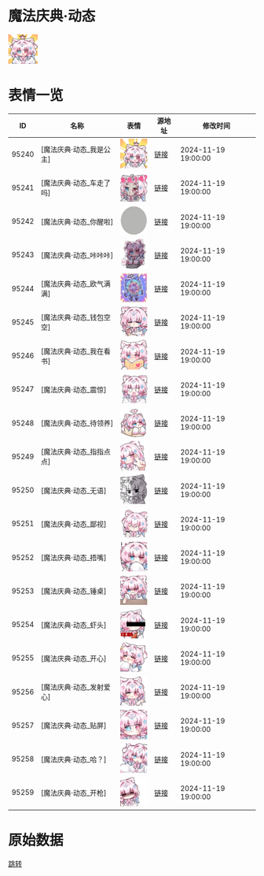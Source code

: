 # 魔法庆典·动态

<img src="./cover.png" height="60" alt="cover" />

# 表情一览

|ID|名称|表情|源地址|修改时间|
|----|----|----|----|----|
|95240|[魔法庆典·动态_我是公主]|<img src="./pic/095240_%5B魔法庆典·动态_我是公主%5D.gif" height="60" alt="我是公主"/>|[链接](https://i0.hdslb.com/bfs/garb/0044ad64472fe332ace0bd21a8557ca7dd2e39aa.gif)|2024-11-19 19:00:00|
|95241|[魔法庆典·动态_车走了吗]|<img src="./pic/095241_%5B魔法庆典·动态_车走了吗%5D.gif" height="60" alt="车走了吗"/>|[链接](https://i0.hdslb.com/bfs/garb/1ade1f6a6533e3f741979147a7b8064f9f0419ed.gif)|2024-11-19 19:00:00|
|95242|[魔法庆典·动态_你醒啦]|<img src="./pic/095242_%5B魔法庆典·动态_你醒啦%5D.gif" height="60" alt="你醒啦"/>|[链接](https://i0.hdslb.com/bfs/garb/c49cb9a3574b8a07b12e420b208af8fe6da79476.gif)|2024-11-19 19:00:00|
|95243|[魔法庆典·动态_咔咔咔]|<img src="./pic/095243_%5B魔法庆典·动态_咔咔咔%5D.gif" height="60" alt="咔咔咔"/>|[链接](https://i0.hdslb.com/bfs/garb/331d67df112fc910866144660f4dfccb411f1842.gif)|2024-11-19 19:00:00|
|95244|[魔法庆典·动态_欧气满满]|<img src="./pic/095244_%5B魔法庆典·动态_欧气满满%5D.gif" height="60" alt="欧气满满"/>|[链接](https://i0.hdslb.com/bfs/garb/ab06131fdea7839c1568f075a0606b866cf3c291.gif)|2024-11-19 19:00:00|
|95245|[魔法庆典·动态_钱包空空]|<img src="./pic/095245_%5B魔法庆典·动态_钱包空空%5D.gif" height="60" alt="钱包空空"/>|[链接](https://i0.hdslb.com/bfs/garb/68911099a85214c9f1243d4a3501ea6fa6329564.gif)|2024-11-19 19:00:00|
|95246|[魔法庆典·动态_我在看书]|<img src="./pic/095246_%5B魔法庆典·动态_我在看书%5D.gif" height="60" alt="我在看书"/>|[链接](https://i0.hdslb.com/bfs/garb/3cdef9fd826de5364422d1cdd16529113bbb5b67.gif)|2024-11-19 19:00:00|
|95247|[魔法庆典·动态_震惊]|<img src="./pic/095247_%5B魔法庆典·动态_震惊%5D.gif" height="60" alt="震惊"/>|[链接](https://i0.hdslb.com/bfs/garb/146e3fd81f7d078ddcb583a2e581ee1cc40097c5.gif)|2024-11-19 19:00:00|
|95248|[魔法庆典·动态_待领养]|<img src="./pic/095248_%5B魔法庆典·动态_待领养%5D.gif" height="60" alt="待领养"/>|[链接](https://i0.hdslb.com/bfs/garb/7ac116fea0e1b74fe6a1437c95ee982575d9499c.gif)|2024-11-19 19:00:00|
|95249|[魔法庆典·动态_指指点点]|<img src="./pic/095249_%5B魔法庆典·动态_指指点点%5D.gif" height="60" alt="指指点点"/>|[链接](https://i0.hdslb.com/bfs/garb/1a5b1e31e96d4cf5e2fa75561455a4ab343ccda4.gif)|2024-11-19 19:00:00|
|95250|[魔法庆典·动态_无语]|<img src="./pic/095250_%5B魔法庆典·动态_无语%5D.gif" height="60" alt="无语"/>|[链接](https://i0.hdslb.com/bfs/garb/2d6bb9ac4fa562a6ebd77fe5e96a516b084483ab.gif)|2024-11-19 19:00:00|
|95251|[魔法庆典·动态_鄙视]|<img src="./pic/095251_%5B魔法庆典·动态_鄙视%5D.gif" height="60" alt="鄙视"/>|[链接](https://i0.hdslb.com/bfs/garb/44d37a94e3077530794d640416c756381524298a.gif)|2024-11-19 19:00:00|
|95252|[魔法庆典·动态_捂嘴]|<img src="./pic/095252_%5B魔法庆典·动态_捂嘴%5D.gif" height="60" alt="捂嘴"/>|[链接](https://i0.hdslb.com/bfs/garb/9e286c91c1646db3d1e273bb64d28ed7b01de940.gif)|2024-11-19 19:00:00|
|95253|[魔法庆典·动态_锤桌]|<img src="./pic/095253_%5B魔法庆典·动态_锤桌%5D.gif" height="60" alt="锤桌"/>|[链接](https://i0.hdslb.com/bfs/garb/c4eb53d3805446e33c1139d4eeaa578db6934926.gif)|2024-11-19 19:00:00|
|95254|[魔法庆典·动态_虾头]|<img src="./pic/095254_%5B魔法庆典·动态_虾头%5D.gif" height="60" alt="虾头"/>|[链接](https://i0.hdslb.com/bfs/garb/dbfe9d6e981d47d43d18b2246db5c517f0484737.gif)|2024-11-19 19:00:00|
|95255|[魔法庆典·动态_开心]|<img src="./pic/095255_%5B魔法庆典·动态_开心%5D.gif" height="60" alt="开心"/>|[链接](https://i0.hdslb.com/bfs/garb/0de52fe5aa6a52462d56b6cabb6da397caa939b9.gif)|2024-11-19 19:00:00|
|95256|[魔法庆典·动态_发射爱心]|<img src="./pic/095256_%5B魔法庆典·动态_发射爱心%5D.gif" height="60" alt="发射爱心"/>|[链接](https://i0.hdslb.com/bfs/garb/ed38df77e812440c8e5da30c29faba23ba55a9e9.gif)|2024-11-19 19:00:00|
|95257|[魔法庆典·动态_贴屏]|<img src="./pic/095257_%5B魔法庆典·动态_贴屏%5D.gif" height="60" alt="贴屏"/>|[链接](https://i0.hdslb.com/bfs/garb/81dd0fcaed301f56b06d6a28d6b639f96fe9592b.gif)|2024-11-19 19:00:00|
|95258|[魔法庆典·动态_哈？]|<img src="./pic/095258_%5B魔法庆典·动态_哈？%5D.gif" height="60" alt="哈？"/>|[链接](https://i0.hdslb.com/bfs/garb/50e66ff2a4010e1f972724770b633ca10c97aaff.gif)|2024-11-19 19:00:00|
|95259|[魔法庆典·动态_开枪]|<img src="./pic/095259_%5B魔法庆典·动态_开枪%5D.gif" height="60" alt="开枪"/>|[链接](https://i0.hdslb.com/bfs/garb/ec0faf048574635f789a16e876e41eb704eb02ea.gif)|2024-11-19 19:00:00|

# 原始数据

[跳转](./raw.json)

